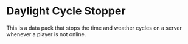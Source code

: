 # Daylight Cycle Stopper
This is a data pack that stops the time and weather cycles on a server whenever a player is not online.
